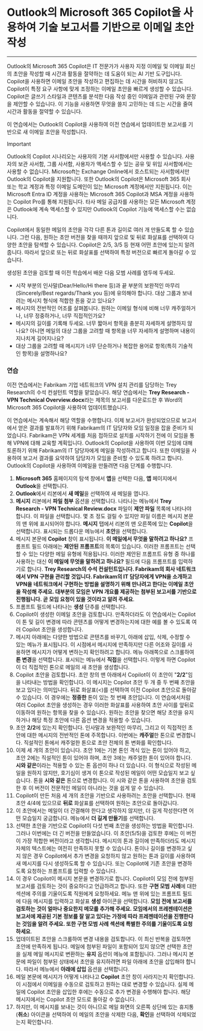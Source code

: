 
# Outlook의 Microsoft 365 Copilot을 사용하여 기술 보고서를 기반으로 이메일 초안 작성
---
Outlook의 Microsoft 365 Copilot은 IT 전문가가 사용자 지정 이메일 및 이메일 회신의 초안을 작성할 때 시간과 활동을 절약하는 데 도움이 되는 AI 기반 도구입니다. Copilot을 사용하면 이메일 초안을 작성하고 편집하는 데 시간을 허비하지 않고도 Copilot이 특정 요구 사항에 맞게 조정하는 이메일 초안을 빠르게 생성할 수 있습니다. Copilot은 글쓰기 스타일과 콘텐츠를 분석한 다음 작성 중인 이메일과 관련된 구와 문장을 제안할 수 있습니다. 이 기능을 사용하면 무엇을 쓸지 고민하는 데 드는 시간을 줄여 시간과 활동을 절약할 수 있습니다.

이 연습에서는 Outlook의 Copilot을 사용하여 이전 연습에서 업데이트한 보고서를 기반으로 새 이메일 초안을 작성합니다.

> [!IMPORTANT]
>  Outlook의 Copilot 시나리오는 사용자의 기본 사서함에서만 사용할 수 있습니다. 사용자의 보관 사서함, 그룹 사서함, 사용자가 액세스할 수 있는 공유 및 위임 사서함에서는 사용할 수 없습니다. Microsoft는 Exchange Online에서 호스트되는 사서함에서만 Outlook의 Copilot을 지원합니다. 또한 Outlook의 Copilot은 Microsoft 365 회사 또는 학교 계정과 특정 이메일 도메인이 있는 Microsoft 계정에서만 지원됩니다. 이는 Microsoft Entra ID 계정을 사용하는 Microsoft 365 Copilot과 MSA 계정을 사용하는 Copilot Pro를 통해 지원됩니다. 타사 메일 공급자를 사용하는 모든 Microsoft 계정은 Outlook에 계속 액세스할 수 있지만 Outlook의 Copilot 기능에 액세스할 수는 없습니다.

Copilot에서 동일한 메일의 초안을 각각 다른 톤과 길이로 여러 개 만들도록 할 수 있습니다. 그런 다음, 원하는 초안 버전을 찾을 때까지 앞으로 및 뒤로 화살표를 선택하여 다양한 초안을 탐색할 수 있습니다. Copilot은 2/5, 3/5 등 현재 어떤 초안에 있는지 알려 줍니다. 따라서 앞으로 또는 뒤로 화살표를 선택하여 특정 버전으로 빠르게 돌아갈 수 있습니다.

생성된 초안을 검토할 때 이전 학습에서 배운 다음 모범 사례를 염두에 두세요.

- 시작 부분의 인사말(Dear/Hello/Hi there 등)과 끝 부분의 보완적인 마무리(Sincerely/Best regards/Thank you 등)에 유의해야 합니다. 대상 그룹과 보내려는 메시지 형식에 적합한 톤을 갖고 있나요?
- 메시지의 전반적인 어조를 살펴봅니다. 원하는 이메일 형식에 비해 너무 캐주얼하거나, 너무 정중하거나, 너무 직접적인가요?
- 메시지의 길이를 기록해 두세요. 너무 짧아서 항목을 충분히 자세하게 설명하지 않나요? 아니면 메일의 대상 그룹을 고려할 때 항목을 너무 자세하게 설명하며 내용이 지나치게 길어지나요? 
- 대상 그룹을 고려할 때 메시지가 너무 단순하거나 복잡한 용어로 항목(특히 기술적인 항목)을 설명하나요?

### 연습

이전 연습에서는 Fabrikam 기업 네트워크의 VPN 설치 관리를 담당하는 Trey Research의 수석 컨설턴트 역할을 맡았습니다. 해당 연습에서는 **Trey Research - VPN Technical Overview.docx**라는 제목의 보고서를 다운로드한 후 Word의 Microsoft 365 Copilot을 사용하여 업데이트했습니다.

이 연습에서는 계속해서 해당 역할을 수행합니다. 이제 보고서가 완성되었으므로 보고서에서 얻은 결과를 발표하기 위해 Fabrikam의 IT 담당자와 모임 일정을 잡을 준비가 되었습니다. Fabrikam은 VPN 세계를 처음 접하므로 설치를 시작하기 전에 이 모임을 통해 VPN에 대해 교육할 계획입니다. Outlook의 Copilot을 사용하여 이번 모임에 대해 토론하기 위해 Fabrikam의 IT 담당자에게 메일을 작성하려고 합니다. 또한 이메일을 사용하여 보고서 결과를 요약하여 담당자가 모임을 준비할 수 있도록 하려고 합니다. Outlook의 Copilot을 사용하여 이메일을 만들려면 다음 단계를 수행합니다.

1. **Microsoft 365** 홈페이지의 탐색 창에서 **앱**을 선택한 다음, **앱** 페이지에서 **Outlook**을 선택합니다.
1. **Outlook**에서 리본에서 **새 메일**을 선택하여 새 메일을 엽니다.
1. **메시지** 리본에서 **파일 첨부** 옵션을 선택합니다. 나타나는 메뉴에서 **Trey Research - VPN Technical Review.docx** 파일이 **제안 파일** 목록에 나타나야 합니다. 이 파일을 선택합니다. 몇 초 정도 걸릴 수 있지만 파일 이름은 메시지 본문의 맨 위에 표시되어야 합니다. **메시지** 탭에서 리본의 맨 오른쪽에 있는 **Copilot**을 선택합니다. 표시되는 드롭다운 메뉴에서 **초안**을 선택합니다.
1. 메시지 본문에 **Copilot** 창이 표시됩니다. **이 메일에서 무엇을 말하려고 하나요?** 프롬프트 필드 아래에는 **제안된 프롬프트**의 목록이 있습니다. 이러한 프롬프트는 선택할 수 있는 다양한 메일 유형에 적용됩니다. 이러한 제안된 프롬프트 유형 중 하나를 사용하는 대신 **이 메일에 무엇을 말하려고 하나요?** 필드에 다음 프롬프트를 입력하기로 합니다. **Trey Research의 수석 컨설턴트입니다. Fabrikam의 회사 네트워크에서 VPN 구현을 관리할 것입니다. Fabrikam의 IT 담당자에게 VPN을 소개하고 VPN을 네트워크에서 구현하는 방법을 설명하기 위해 만나려고 한다는 이메일 초안을 작성해 주세요. 대부분의 모임은 VPN 개요를 제공하는 첨부된 보고서를 기반으로 진행됩니다. 곧 모임 요청이 있을 것이라고 알려 주세요**.
1. 프롬프트 필드에 나타나는 **생성** 단추를 선택합니다.
1. Copilot이 생성한 이메일 초안을 검토합니다. 만족하더라도 이 연습에서는 Copilot이 톤 및 길이 변경에 따라 콘텐츠를 어떻게 변경하는지에 대한 예를 볼 수 있도록 여러 Copilot 초안을 생성합니다.
1. 메시지 아래에는 다양한 방법으로 콘텐츠를 바꾸기, 아래에 삽입, 삭제, 수정할 수 있는 메뉴가 표시됩니다. 이 시점에서 메시지에 만족하지만 다른 어조와 길이를 사용하면 메시지가 어떻게 변하는지 확인하려고 합니다. 메뉴 아래쪽으로 스크롤하여 **톤 변경**을 선택합니다. 표시되는 메뉴에서 **직접**을 선택합니다. 이렇게 하면 Copilot이 더 직접적인 톤으로 메일의 새 초안을 생성합니다. 
1. Copilot 초안을 검토합니다. 초안 창의 맨 아래에서 Copilot이 이 초안이 "**2/2**"임을 나타내는 방법을 확인합니다. 이 메시지는 Copilot 초안 두 개 중 두 번째 초안을 보고 있다는 의미입니다. 뒤로 화살표(<)를 선택하여 이전 Copilot 초안으로 돌아갈 수 있습니다. 이 경우에는 **정중한** 톤이 있는 첫 번째 초안입니다. 이 연습에서처럼 여러 Copilot 초안을 생성하는 경우 이러한 화살표를 사용하여 초안 사이를 앞뒤로 이동하여 원하는 항목을 찾을 수 있습니다. 원하는 초안을 찾으면 해당 초안을 유지하거나 해당 특정 초안에 다른 옵션 변경을 적용할 수 있습니다. 
1. 초안 **2/2**에 있는지 확인합니다. 인사말과 보완적인 마무리, 그리고 이 직접적인 초안에 대한 메시지의 전반적인 톤에 주목합니다. 이번에는 **캐주얼**한 톤으로 변경합니다. 직설적인 톤에서 캐주얼한 톤으로 초안 전체의 톤 변화를 확인합니다. 
1. 이제 세 개의 초안이 있습니다. 초안 1에는 기본 톤인 격식 있는 톤이 있어야 하고, 초안 2에는 직설적인 톤이 있어야 하며, 초안 3에는 캐주얼한 톤이 있어야 합니다. **시와 같은**이라는 적용할 수 있는 톤 옵션이 하나 더 있습니다. 이 형식으로 작성된 메일을 원하지 않지만, 호기심이 생겨 이 톤으로 작성된 메일이 어떤 모습일지 보고 싶습니다. 톤을 **시와 같은** 톤으로 변경합니다. 이 시와 같은 톤을 사용하여 초안을 검토한 후 이 버전이 전문적인 메일이 아니라는 것을 쉽게 알 수 있습니다. 
1. Copilot이 만든 처음 세 개의 초안을 기반으로 사용하려는 초안을 선택합니다. 현재 초안 4/4에 있으므로 **뒤로** 화살표를 선택하여 원하는 초안으로 돌아갑니다. 
1. 이 초안에서는 메일이 더 간결해야 한다고 생각하지 않지만, 더 길게 작성한다면 어떤 모습일지 궁금합니다. 메뉴에서 **더 길게 만들기**를 선택합니다.
1. 선택한 초안을 기반으로 Copilot이 다섯 번째 초안을 생성하는 방법을 확인합니다. 그러나 이번에는 더 긴 버전을 만들었습니다. 이 초안(5/5)을 검토한 후에는 이 버전이 가장 적합한 버전이라고 생각합니다. 메시지의 톤과 길이에 만족하더라도 메시지 자체의 텍스트에는 여전히 만족하지 못할 수 있습니다. 톤이나 길이를 변경하고 싶지 않은 경우 Copilot에서 추가 변경을 요청하지 않고 원하는 톤과 길이를 사용하여 새 메시지를 다시 생성하도록 할 수 있습니다. 또는 Copilot에 기존 초안을 변경하도록 요청하는 프롬프트를 입력할 수 있습니다.
1. 이 경우 Copilot이 메시지 본문을 변경하기로 합니다. Copilot이 모임 전에 첨부된 보고서를 검토하는 것이 중요하다고 언급하려고 합니다. 또한 **구현 모범 사례**에 대한 섹션에 주의를 기울이도록 직원에게 요청하세요. 메뉴 맨 위에 있는 프롬프트 필드에 다음 메시지를 입력하고 화살표 **생성** 아이콘을 선택합니다. **모임 전에 보고서를 검토하는 것이 얼마나 중요한지 메모를 추가해 주세요. 모임에서의 프레젠테이션은 보고서에 제공된 기본 정보를 잘 알고 있다는 가정에 따라 프레젠테이션을 진행한다는 것임을 알려 주세요. 또한 구현 모범 사례 섹션에 특별한 주의를 기울이도록 요청하세요**.
1. 업데이트된 초안을 스크롤하여 변경 내용을 검토합니다. 이 최신 반복을 검토하면 초안에 만족하게 됩니다. 메일에 첨부된 파일이 포함되어 있지 않으면 선택한 초안을 실제 메일 메시지로 변환하는 **유지** 옵션이 메뉴에 포함됩니다. 그러나 메시지 본문에 파일이 첨부된 상태에서 초안을 유지하려면 파일 아래에 초안을 삽입해야 합니다. 따라서 메뉴에서 **아래에 삽입** 옵션을 선택합니다.
1. 메일 본문에 메시지가 어떻게 나타나고 **Copilot** 초안 창이 사라지는지 확인합니다. 이 시점에서 이메일을 수동으로 검토하고 원하는 대로 변경할 수 있습니다. 실제 메일에 Copilot 초안을 삽입한 후에는 수동으로 추가 변경을 수행해야 합니다. 해당 메시지에서는 Copilot 초안 모드로 돌아갈 수 없습니다.
1. 하지만, 이 메시지를 보내는 것이 아니므로 메일 화면의 오른쪽 상단에 있는 휴지통(**취소**) 아이콘을 선택하여 이 메일의 초안을 삭제한 다음, **확인**을 선택하여 삭제되었는지 확인합니다.
